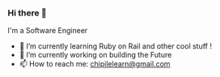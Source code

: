 ### Hi there 👋
I'm a Software Engineer
- 🌱 I’m currently learning Ruby on Rail and other cool stuff !
- 🔭 I’m currently working on building the Future
- 📫 How to reach me: chipilelearn@gmail.com

<!--
**sampchamps/sampchamps** is a ✨ _special_ ✨ repository because its `README.md` (this file) appears on your GitHub profile.

Here are some ideas to get you started:

- 🔭 I’m currently working on ...
- 🌱 I’m currently learning ...
- 👯 I’m looking to collaborate on ...
- 🤔 I’m looking for help with ...
- 💬 Ask me about ...
- 📫 How to reach me: ...
- 😄 Pronouns: ...
- ⚡ Fun fact: ...
-->

